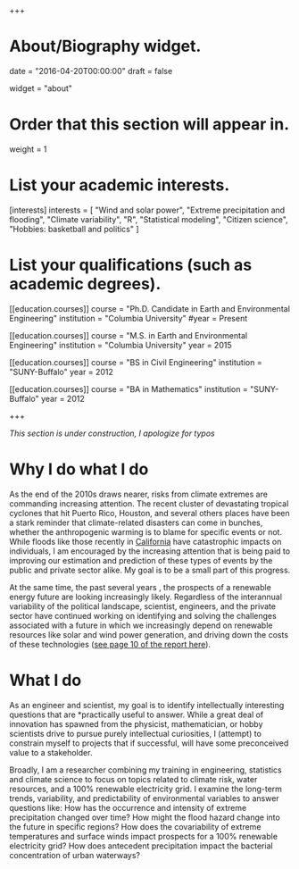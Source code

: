 +++
# About/Biography widget.

date = "2016-04-20T00:00:00"
draft = false

widget = "about"

# Order that this section will appear in.
weight = 1

# List your academic interests.
[interests]
  interests = [
    "Wind and solar power",
    "Extreme precipitation and flooding",
    "Climate variability",
    "R",
    "Statistical modeling",
    "Citizen science",
    "Hobbies: basketball and politics"
  ]

# List your qualifications (such as academic degrees).
[[education.courses]] 
course = "Ph.D. Candidate in Earth and Environmental Engineering" 
institution = "Columbia University" 
#year = Present

[[education.courses]] 
course = "M.S. in Earth and Environmental Engineering" 
institution = "Columbia University" 
year = 2015

[[education.courses]]
  course = "BS in Civil Engineering"
  institution = "SUNY-Buffalo"
  year = 2012
  
[[education.courses]]
  course = "BA in Mathematics"
  institution = "SUNY-Buffalo"
  year = 2012
 
+++

*This section is under construction, I apologize for typos*

# Why I do what I do
As the end of the 2010s draws nearer, risks from climate extremes are commanding increasing attention. The recent cluster of devastating tropical cyclones that hit Puerto Rico, Houston, and several others places have been a stark reminder that climate-related disasters can come in bunches, whether the anthropogenic warming is to blame for specific events or not. While floods like those recently in [California](https://en.wikipedia.org/wiki/2017_California_floods) have catastrophic impacts on individuals, I am encouraged by the increasing attention that is being paid to improving our estimation and prediction of these types of events by the public and private sector alike. My goal is to be a small part of this progress.

At the same time, the past several years , the prospects of a renewable energy future are looking increasingly likely. Regardless of the interannual variability of the political landscape, scientist, engineers, and the private sector have continued working on identifying and solving the challenges associated with a future in which we increasingly depend on renewable resources like solar and wind power generation, and driving down the costs of these technologies ([see page 10 of the report here](https://www.lazard.com/perspective/levelized-cost-of-energy-2017/)).




# What I do
As an engineer and scientist, my goal is to identify intellectually interesting questions that are *practically useful to answer. While a great deal of innovation has spawned from the physicist, mathematician, or hobby scientists drive to pursue purely intellectual curiosities, I (attempt) to constrain myself to projects that if successful, will have some preconceived value to a stakeholder.  

Broadly, I am a researcher combining my training in engineering, statistics and climate science to focus on topics related to climate risk, water resources, and a 100% renewable electricity grid.
I examine the long-term trends, variability, and predictability of environmental variables to answer questions like: 
How has the occurrence and intensity of extreme precipitation changed over time?
How might the flood hazard change into the future in specific regions?
How does the covariability of extreme temperatures and surface winds impact prospects for a 100% renewable electricity grid?
How does antecedent precipitation impact the bacterial concentration of urban waterways?


